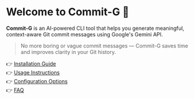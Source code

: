 # Welcome to Commit-G 👋

**Commit-G** is an AI-powered CLI tool that helps you generate meaningful, context-aware Git commit messages using Google's Gemini API.

> No more boring or vague commit messages — Commit-G saves time and improves clarity in your Git history.

👉 [Installation Guide](installation.md)  
👉 [Usage Instructions](usage.md)  
👉 [Configuration Options](configuration.md)  
👉 [FAQ](faq.md)
